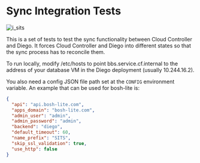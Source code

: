 # Sync Integration Tests

![i_sits](http://i2.kym-cdn.com/photos/images/original/000/264/092/e3f.jpg)


This is a set of tests to test the sync functionality between Cloud Controller
and Diego. It forces Cloud Controller and Diego into different states so that
the sync process has to reconcile them.

To run locally, modify /etc/hosts to point bbs.service.cf.internal to the address
of your database VM in the Diego deployment (usually 10.244.16.2).

You also need a config JSON file path set at the `CONFIG` environment variable.
An example that can be used for bosh-lite is:

```json
{
  "api": "api.bosh-lite.com",
  "apps_domain": "bosh-lite.com",
  "admin_user": "admin",
  "admin_password": "admin",
  "backend": "diego",
  "default_timeout": 60,
  "name_prefix": "SITS",
  "skip_ssl_validation": true,
  "use_http": false
}
```
